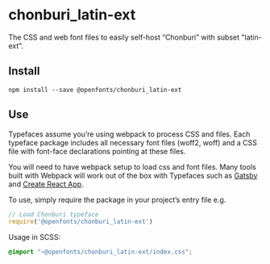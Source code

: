 
# chonburi_latin-ext

The CSS and web font files to easily self-host “Chonburi” with subset "latin-ext".

## Install

`npm install --save @openfonts/chonburi_latin-ext`

## Use

Typefaces assume you’re using webpack to process CSS and files. Each typeface
package includes all necessary font files (woff2, woff) and a CSS file with
font-face declarations pointing at these files.

You will need to have webpack setup to load css and font files. Many tools built
with Webpack will work out of the box with Typefaces such as [Gatsby](https://github.com/gatsbyjs/gatsby)
and [Create React App](https://github.com/facebookincubator/create-react-app).

To use, simply require the package in your project’s entry file e.g.

```javascript
// Load Chonburi typeface
require('@openfonts/chonburi_latin-ext')
```

Usage in SCSS:
```scss
@import "~@openfonts/chonburi_latin-ext/index.css";
```
